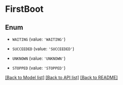 # FirstBoot


## Enum

* `WAITING` (value: `'WAITING'`)

* `SUCCEEDED` (value: `'SUCCEEDED'`)

* `UNKNOWN` (value: `'UNKNOWN'`)

* `STOPPED` (value: `'STOPPED'`)

[[Back to Model list]](../README.md#documentation-for-models) [[Back to API list]](../README.md#documentation-for-api-endpoints) [[Back to README]](../README.md)


